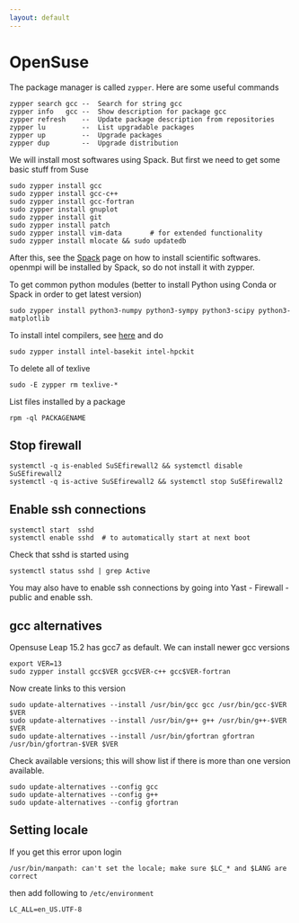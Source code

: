 ```yaml
---
layout: default
---
```


# OpenSuse

The package manager is called `zypper`. Here are some useful commands

```text
zypper search gcc --  Search for string gcc
zypper info   gcc --  Show description for package gcc
zypper refresh    --  Update package description from repositories
zypper lu         --  List upgradable packages
zypper up         --  Upgrade packages
zypper dup        --  Upgrade distribution
```

We will install most softwares using Spack. But first we need to get some basic stuff from Suse

```shell
sudo zypper install gcc
sudo zypper install gcc-c++
sudo zypper install gcc-fortran
sudo zypper install gnuplot
sudo zypper install git
sudo zypper install patch
sudo zypper install vim-data       # for extended functionality
sudo zypper install mlocate && sudo updatedb
```

After this, see the [Spack](comp/spack.html) page on how to install scientific softwares. openmpi will be installed by Spack, so do not install it with zypper.

To get common python modules (better to install Python using Conda or Spack in order to get latest version)

```shell
sudo zypper install python3-numpy python3-sympy python3-scipy python3-matplotlib
```

To install intel compilers, see [here](https://en.opensuse.org/SDB:Install_oneAPI) and do

```shell
sudo zypper install intel-basekit intel-hpckit
```

To delete all of texlive

```shell
sudo -E zypper rm texlive-*
```

List files installed by a package

```shell
rpm -ql PACKAGENAME
```

## Stop firewall

```shell
systemctl -q is-enabled SuSEfirewall2 && systemctl disable SuSEfirewall2
systemctl -q is-active SuSEfirewall2 && systemctl stop SuSEfirewall2
```

## Enable ssh connections

```shell
systemctl start  sshd
systemctl enable sshd  # to automatically start at next boot
```

Check that sshd is started using

```shell
systemctl status sshd | grep Active
```

You may also have to enable ssh connections by going into Yast - Firewall - public and enable ssh.

## gcc alternatives

Opensuse Leap 15.2 has gcc7 as default. We can install newer gcc versions

```shell
export VER=13
sudo zypper install gcc$VER gcc$VER-c++ gcc$VER-fortran
```

Now create links to this version

```shell
sudo update-alternatives --install /usr/bin/gcc gcc /usr/bin/gcc-$VER $VER
sudo update-alternatives --install /usr/bin/g++ g++ /usr/bin/g++-$VER $VER
sudo update-alternatives --install /usr/bin/gfortran gfortran /usr/bin/gfortran-$VER $VER
```

Check available versions; this will show list if there is more than one version available.

```shell
sudo update-alternatives --config gcc
sudo update-alternatives --config g++
sudo update-alternatives --config gfortran
```

## Setting locale

If you get this error upon login

```shell
/usr/bin/manpath: can't set the locale; make sure $LC_* and $LANG are correct
```

then add following to `/etc/environment`

```text
LC_ALL=en_US.UTF-8
```
